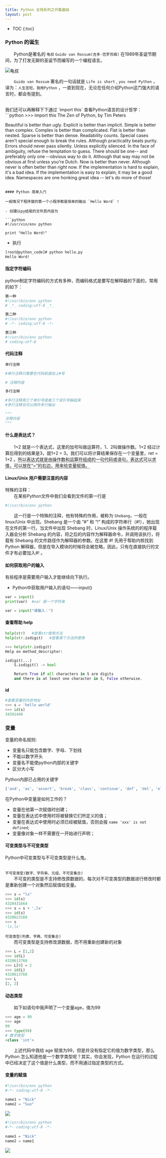 ```yaml
---
title: Python 全栈系列之开篇基础
layout: post
---
```


* TOC
{:toc}

### Python 的诞生

　　Python是著名的 `龟叔` `Guido van Rossum(吉多·范罗苏姆)` 在1989年圣诞节期间，为了打发无聊的圣诞节而编写的一个编程语言。  

![]({{site.baseurl}}/images/images/1483014338667.jpg '龟叔')  

　　`Guido van Rossum` 著名的一句话就是 `Life is short` ,  `you need Python` ，译为：`人生苦短，我用Python` ，一直到现在，无论在任何介绍Python这门强大的语言时，都会有提到。  

<br>
我们还可以再解释下下通过 `import this` 查看Python语言的设计哲学： 
```python
>>> import this
The Zen of Python, by Tim Peters

Beautiful is better than ugly.
Explicit is better than implicit.
Simple is better than complex.
Complex is better than complicated.
Flat is better than nested.
Sparse is better than dense.
Readability counts.
Special cases aren't special enough to break the rules.
Although practicality beats purity.
Errors should never pass silently.
Unless explicitly silenced.
In the face of ambiguity, refuse the temptation to guess.
There should be one-- and preferably only one --obvious way to do it.
Although that way may not be obvious at first unless you're Dutch.
Now is better than never.
Although never is often better than *right* now.
If the implementation is hard to explain, it's a bad idea.
If the implementation is easy to explain, it may be a good idea.
Namespaces are one honking great idea -- let's do more of those!
```

#### Python 简单入门

一般情况下程序猿的第一个小程序都是简单的输出 `Hello Word` !  

- 创建以py结尾的文件其内容为  

```python
#!/usr/vin/env python

print "Hello Word!"
```

- 执行  

```bash
[root@python_code]# python hello.py
Hello Word!
```

#### 指定字符编码

python制定字符编码的方式有多种，而编码格式是要写在解释器的下面的，常用的如下：  
```python
第一种
#!/usr/bin/env python
# _*_ coding:utf-8 _*_

第二种
#!/usr/bin/env python
# -*- coding:utf-8 -*-

第三种
#!/usr/bin/env python
# coding:utf-8
```

#### 代码注释

```python
单行注释

#单行注释只需要在代码前面加上#号

# 注释内容

多行注释

#多行注释用三个单引号或者三个双引号躲起来
#多行注释也可以用作多行输出

"""
注释内容
"""
```

#### 什么是表达式？

　　1+2 就是一个表达式，这里的加号叫做运算符，1、2叫做操作数。1+2 经过计算后得到的结果是3，就1+2 = 3。我们可以将计算结果保存在一个变量里，ret = 1+2 。<span style="border-bottom:1px dashed;">所以表达式就是由操作数和运算符组成的一句代码或语句，表达式可以求值，可以放在“=”的右边，用来给变量赋值。</span>

#### Linux/Unix 用户需要注意的内容

特殊的注释：  
　　在某些Python文件中我们会看到文件的第一行是  
```python
#!/usr/bin/env python
```
　　这一行是一个特殊的注释，他有特殊的作用，被称为 `Shebang`，一般在 linux/Unix 中出现。Shebang 是一个由 “#”  和 “!” 构成的字符串行（#!），她出现在文件的第一行。当文件中出现 Shebang 时，Linux/Unix 操作系统的的程序载入器会分析 Shebang 的内容，将之后的内容作为解释器命令，并调用该执行，将载有 Shebang 的文件路径作为解释器的参数。在这里 #! 先用于帮助内核找到 Python 解释器，但是在导入模块的时候将会被忽略，因此，只有在直接执行的文件才有必要加入#! 。  

#### 如何获取用户的输入

有些程序是需要用户输入才能继续向下执行。  
- Python中获取用户输入的语句——input()  

```python
var = input()
print(var)  #var 是一个字符串

var = input("请输入：")
```

#### 查看帮助 help

```python
help(str)   #查看str使用方法
help(str.isdigit)   #查看某个方法的使用

>>> help(str.isdigit)
Help on method_descriptor:

isdigit(...)
    S.isdigit() -> bool

    Return True if all characters in S are digits
    and there is at least one character in S, False otherwise.
```

#### id

```python
#查看变量的内存地址
>>> s = 'hello world'
>>> id(s)
34391448
```

### 变量

变量的命名规则:  
- 变量名只能包含数字、字母、下划线
- 不能以数字开头
- 变量名不能使python内部的关键字
- 区分大小写
    
Python内部已占用的关键字

```python
['and', 'as', 'assert', 'break', 'class', 'continue', 'def', 'del', 'elif', 'else', 'except', 'exec', 'finally', 'for', 'from', 'global', 'if', 'import', 'in', 'is', 'lambda', 'not', 'or', 'pass', 'print', 'raise', 'return', 'try', 'while', 'with', 'yield']
```

在Python中变量是如何工作的？  
- 变量在他第一次赋值时创建；
- 变量在表达式中使用时将被替换它们所定义的值；
- 变量在表达式中使用时必须已经被赋值，否则会报 `name 'xxx' is not defined`;
- 变量像对象一样不需要在一开始进行声明；

#### 可变类型与不可变类型

Python中可变类型与不可变类型是什么鬼。  
<br>

`不可变类型(数字、字符串、元组、不可变集合)`  
　　不可变的类型是不支持修改原数据的，每次对不可变类型的数据进行修改时都是重新创建一个对象然后赋值给变量。  
```python
>>> s = "lx"
>>> id(s)
4320431664
>>> s = s + ',lx'
>>> id(s)
4320623168
>>> s
'lx,lx'
```

`可变类型(列表、字典、可变集合)`  
　　而可变类型是支持修改源数据，而不用重新创建新的对象  
```python
>>> L = [1,2]
>>> id(L)
4320613768
>>> L[0] = 2
>>> id(L)
4320613768
>>> L
[2, 2]
```

#### 动态类型

　　如下如语句中我声明了一个变量age，值为99
```python
>>> age = 99
>>> age
99
>>> type(99)
# 数字类型
<class 'int'>
```
　　上述代码中我给 age 赋值为99，但是并没有指定它的值为数字类型，那么 Python 怎么知道他是一个数字类型呢？其实，你会发现，Python 在运行的过程中已经决定了这个值是什么类型，而不用通过指定类型的方式。  

#### 变量的赋值

```python
#!/usr/bin/env python
#-*- coding:utf-8 -*-
 
name1 = "Nick"
name2 = "Suo"
```
![]({{site.baseurl}}/images/images/932699-20160428214238361-1627027251.png)  

```python
#!/usr/bin/env python
#-*- coding:utf-8 -*-
 
name1 = "Nick"
name2 = name1
```
![]({{site.baseurl}}/images/images/932699-20160428214355127-335369088.png)  
